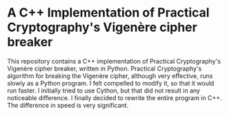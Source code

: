 # A C++ Implementation of Practical Cryptography's Vigenère cipher breaker

This repository contains a C++ implementation of Practical Cryptography's Vigenère cipher breaker, written in Python. Practical Cryptography's algorithm for breaking the Vigenère cipher, although very effective, runs slowly as a Python program. I felt compelled to modify it, so that it would run faster. I initially tried to use Cython, but that did not result in any noticeable difference. I finally decided to rewrite the entire program in C++. The difference in speed is very significant.
